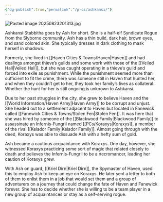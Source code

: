 ```yaml
---
{"dg-publish":true,"permalink":"/p-cs/ashkansi/"}
---
```


![Pasted image 20250823201313.jpg](/img/user/_Assets/Pasted%20image%2020250823201313.jpg)

Ashkansi Stabbitha goes by Ash for short. She is a half-elf Syndicate Rogue from the Slyborne community. Ash has a thin build, dark hair, brown eyes, and sand colored skin. She typically dresses in dark clothing to mask herself in shadows.

Formerly, she lived in [[Haven Cities & Towns/Haven\|Haven]] and had dealings amongst thieve’s guilds and some work with those of the [[Veiled Hall\|Veiled Hall]], but she was caught operating in a thieve’s guild and forced into exile as punishment. While the punishment seemed more than sufficient to fit the crime, there was someone still in Haven that hunted her, and when they couldn’t get to her, they took her family’s lives as collateral. Whether the hunt for her is still ongoing is unknown to Ashkansi.

Due to her past struggles in the city, she grew to believe Haven and the [[World Information/Haven Army\|Haven Army]] to be corrupt and unjust. She headed out to a settlement adjacent to Haven but located in Fanewick called [[Fanewick Cities & Towns/Stolen Fen\|Stolen Fen]]. It was here that she was hired by someone of the [[Blackwood Family\|Blackwood Family]] to assassinate an Infernis-Fungril named [[PCs/Koraxys\|Koraxys]], a member of the rival [[Kelador Family\|Kelador Family]]. Almost going through with the deed, Koraxys was able to dissuade Ash with a hefty sum of gold.

Ash became a cautious acquaintance with Koraxys. One day, however, she witnessed Koraxys practicing some sort of magic that related closely to death and believes the Infernis-Fungril to be a necromancer, leading her caution of Koraxys grew.

With Ash on guard, [[Kriel Dirn\|Kriel Dirn]], the Spymaster of Haven, used this to employ Ash to keep an eye on Koraxys. He later sent a letter to both of them to enlist them in a job that would set them and a group of adventurers on a journey that could change the fate of Haven and Fanewick forever. She has to decide whether she is willing to be a team player in a new group of acquaintances or stay as a self-serving rogue.